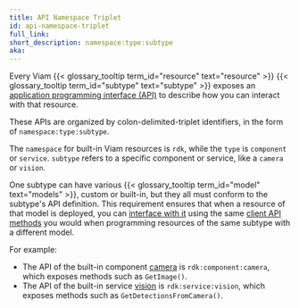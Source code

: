```yaml
---
title: API Namespace Triplet
id: api-namespace-triplet
full_link:
short_description: namespace:type:subtype
aka:
---
```


Every Viam {{< glossary_tooltip term_id="resource" text="resource" >}} {{< glossary_tooltip term_id="subtype" text="subtype" >}} exposes an [application programming interface (API)](https://en.wikipedia.org/wiki/API) to describe how you can interact with that resource.

These APIs are organized by colon-delimited-triplet identifiers, in the form of `namespace:type:subtype`.

The `namespace` for built-in Viam resources is `rdk`, while the `type` is `component` or `service`.
`subtype` refers to a specific component or service, like a `camera` or `vision`.

One subtype can have various {{< glossary_tooltip term_id="model" text="models" >}}, custom or built-in, but they all must conform to the subtype's API definition.
This requirement ensures that when a resource of that model is deployed, you can [interface with it](/platform/build/program/) using the same [client API methods](/platform/build/program/apis/) you would when programming resources of the same subtype with a different model.

For example:

- The API of the built-in component [camera](/platform/build/configure/components/camera/) is `rdk:component:camera`, which exposes methods such as `GetImage()`.
- The API of the built-in service [vision](/platform/build/configure/services/vision/) is `rdk:service:vision`, which exposes methods such as `GetDetectionsFromCamera()`.
